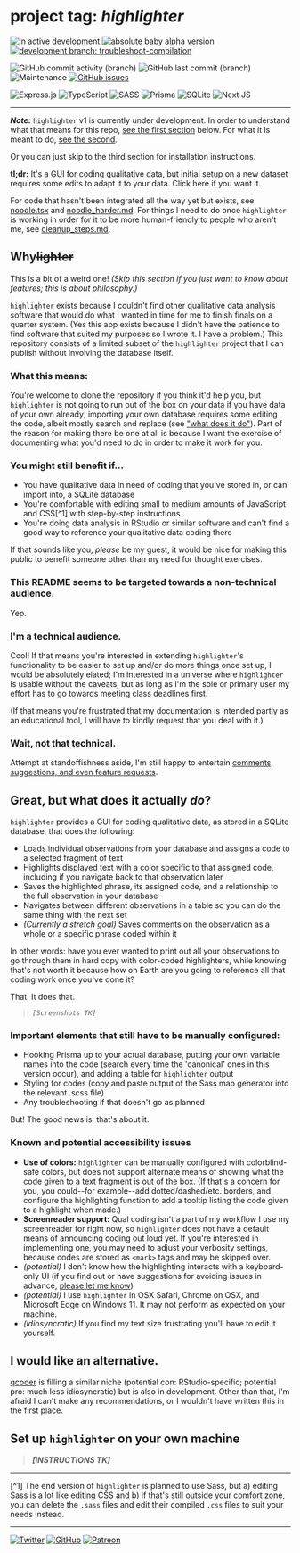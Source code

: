 # project tag: *highlighter*

![in active development](https://img.shields.io/badge/status%3A-in%20development-orange?style=for-the-badge) ![absolute baby alpha version](https://img.shields.io/badge/version%3A-0.0.1--alpha-red?style=for-the-badge) [![development branch: troubleshoot-compilation](https://img.shields.io/badge/development%20branch%3A-troubleshoot--compilation-blueviolet?style=for-the-badge)](https://github.com/cyrusae/highlighter-public/tree/troubleshoot-compilation)

![GitHub commit activity (branch)](https://img.shields.io/github/commit-activity/m/cyrusae/highlighter-public/troubleshoot-compilation?style=for-the-badge) ![GitHub last commit (branch)](https://img.shields.io/github/last-commit/cyrusae/highlighter-public/troubleshoot-compilation?style=for-the-badge) ![Maintenance](https://img.shields.io/maintenance/yes/2022?style=for-the-badge) [![GitHub issues](https://img.shields.io/github/issues/cyrusae/highlighter-public?style=for-the-badge)](https://github.com/cyrusae/highlighter-public/issues?q=is%3Aopen+is%3Aissue+-label%3A%22Priority%3A+-%22+-label%3A%22Priority%3A+%2B%22)

![Express.js](https://img.shields.io/badge/express.js-%23404d59.svg?style=flat-square&logo=express&logoColor=%2361DAFB) ![TypeScript](https://img.shields.io/badge/typescript-%23007ACC.svg?style=flat-square&logo=typescript&logoColor=white) ![SASS](https://img.shields.io/badge/SASS-hotpink.svg?style=flat-square&logo=SASS&logoColor=white) ![Prisma](https://img.shields.io/badge/Prisma-3982CE?style=flat-square&logo=Prisma&logoColor=white) ![SQLite](https://img.shields.io/badge/sqlite-%2307405e.svg?style=flat-square&logo=sqlite&logoColor=white) ![Next JS](https://img.shields.io/badge/Next-black?style=flat-square&logo=next.js&logoColor=white)

---

***Note:*** `highlighter` v1 is currently under development. In order to understand what that means for this repo, [see the first section](#whylighter) below. For what it is meant to do, [see the second](#great-but-what-does-it-actually-do). 

Or you can just skip to the third section for installation instructions. 

**tl;dr:** It's a GUI for coding qualitative data, but initial setup on a new dataset requires some edits to adapt it to your data. Click here if you want it.

For code that hasn't been integrated all the way yet but exists, see [noodle.tsx](noodle.tsx) and [noodle_harder.md](noodle_harder.md). For things I need to do once `highlighter` is working in order for it to be more human-friendly to people who aren't me, see [cleanup_steps.md](cleanup_steps.md).

## Why~~lighter~~ 

This is a bit of a weird one! *(Skip this section if you just want to know about features; this is about philosophy.)*

`highlighter` exists because I couldn't find other qualitative data analysis software that would do what I wanted in time for me to finish finals on a quarter system. (Yes this app exists because I didn't have the patience to find software that suited my purposes so I wrote it. I have a problem.) This repository consists of a limited subset of the `highlighter` project that I can publish without involving the database itself.

### What this means:
You're welcome to clone the repository if you think it'd help you, but `highlighter` is not going to run out of the box on your data if you have data of your own already; importing your own database requires some editing the code, albeit mostly search and replace (see ["what does it do"](#great-but-what-does-it-actually-do)). Part of the reason for making there be one at all is because I want the exercise of documenting what you'd need to do in order to make it work for you.

### You might still benefit if...
- You have qualitative data in need of coding that you've stored in, or can import into, a SQLite database
- You're comfortable with editing small to medium amounts of JavaScript and CSS[^1] with step-by-step instructions 
- You're doing data analysis in RStudio or similar software and can't find a good way to reference your qualitative data coding there 

If that sounds like you, *please* be my guest, it would be nice for making this public to benefit someone other than my need for thought exercises.

### This README seems to be targeted towards a non-technical audience.
Yep.

### I'm a technical audience.
Cool! If that means you're interested in extending `highlighter`'s functionality to be easier to set up and/or do more things once set up, I would be absolutely elated; I'm interested in a universe where `highlighter` is usable without the caveats, but as long as I'm the sole or primary user my effort has to go towards meeting class deadlines first.

(If that means you're frustrated that my documentation is intended partly as an educational tool, I will have to kindly request that you deal with it.)

### Wait, not that technical. 
Attempt at standoffishness aside, I'm still happy to entertain [comments, suggestions, and even feature requests](https://github.com/cyrusae/highlighter-public/issues).

## Great, but what does it actually *do*?
`highlighter` provides a GUI for coding qualitative data, as stored in a SQLite database, that does the following:

- Loads individual observations from your database and assigns a code to a selected fragment of text
- Highlights displayed text with a color specific to that assigned code, including if you navigate back to that observation later 
- Saves the highlighted phrase, its assigned code, and a relationship to the full observation in your database
- Navigates between different observations in a table so you can do the same thing with the next set
- *(Currently a stretch goal)* Saves comments on the observation as a whole or a specific phrase coded within it

In other words: have you ever wanted to print out all your observations to go through them in hard copy with color-coded highlighters, while knowing that's not worth it because how on Earth are you going to reference all that coding work once you've done it? 

That. It does that.

> *`[Screenshots TK]`*

### Important elements that still have to be manually configured:
- Hooking Prisma up to your actual database, putting your own variable names into the code (search every time the 'canonical' ones in this version occur), and adding a table for `highlighter` output
- Styling for codes (copy and paste output of the Sass map generator into the relevant .scss file)
- Any troubleshooting if that doesn't go as planned

But! The good news is: that's about it.

### Known and potential accessibility issues
- **Use of colors:** `highlighter` can be manually configured with colorblind-safe colors, but does not support alternate means of showing what the code given to a text fragment is out of the box. (If that's a concern for you, you could--for example--add dotted/dashed/etc. borders, and configure the highlighting function to add a tooltip listing the code given to a highlight when made.) 
- **Screenreader support:** Qual coding isn't a part of my workflow I use my screenreader for right now, so `highlighter` does not have a default means of announcing coding out loud yet. If you're interested in implementing one, you may need to adjust your verbosity settings, because codes are stored as `<mark>` tags and may be skipped over.
- *(potential)* I don't know how the highlighting interacts with a keyboard-only UI (if you find out or have suggestions for avoiding issues in advance, [please let me know](https://github.com/cyrusae/highlighter-public/issues))
- *(potential)* I use `highlighter` in OSX Safari, Chrome on OSX, and Microsoft Edge on Windows 11. It may not perform as expected on your machine.
- *(idiosyncratic)* If you find my text size frustrating you'll have to edit it yourself.

## I would like an alternative.
[qcoder](https://github.com/ropenscilabs/qcoder) is filling a similar niche (potential con: RStudio-specific; potential pro: much less idiosyncratic) but is also in development. Other than that, I'm afraid I can't make any recommendations, or I wouldn't have written this in the first place.

## Set up `highlighter` on your own machine

> ***[INSTRUCTIONS TK]***

***

[^1] The end version of `highlighter` is planned to use Sass, but a) editing Sass is a lot like editing CSS and b) if that's still outside your comfort zone, you can delete the `.sass` files and edit their compiled `.css` files to suit your needs instead.

---

[![Twitter](https://img.shields.io/badge/chrysopoetics-%231DA1F2.svg?style=for-the-badge&logo=Twitter&logoColor=white)](https://twitter.com/chrysopoetics) [![GitHub](https://img.shields.io/badge/github-%23121011.svg?style=for-the-badge&logo=github&logoColor=white)](https://github.com/cyrusae/) [![Patreon](https://img.shields.io/badge/Patreon-F96854?style=for-the-badge&logo=patreon&logoColor=white)](https://patreon.com/eosphoros)